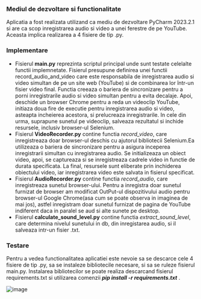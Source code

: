 ### Mediul de dezvoltare si functionalitate

Aplicatia a fost realizata utilizand ca mediu de dezvoltare PyCharm 2023.2.1 si are ca scop inregistrarea audio si video a unei ferestre de pe YouTube.
Aceasta implica realizarea a 4 fisiere de tip .py.
### Implementare
* Fisierul **main.py** reprezinta scriptul principal unde sunt testate celelalte functii implemnetate. Fisierul presupune definirea unei functii record_audio_and_video care este responsabila de inregistrarea audio si video simultan de pe un site web (YouTube) si de combinarea lor într-un fisier video final. Functia creeaza o bariera de sincronizare pentru a porni inregistrarile audio si video simultan pentru a evita decalaje. Apoi, deschide un browser Chrome pentru a reda un videoclip YouTube, initiaza doua fire de executie pentru inregistrarea audio si video, asteapta incheierea acestora, si prelucreaza inregistrarile. In cele din urma, suprapune sunetul pe videoclip, salveaza rezultatul si inchide resursele, inclusiv browser-ul Selenium.
* Fisierul **VideoRecorder.py** contine functia *record_video*, care inregistreaza doar browser-ul deschis cu ajutorul bibliotecii Selenium.Ea utilizeaza o bariera de sincronizare pentru a asigura inceperea inregistrarii simultan cu inregistrarea audio. Se initializeaza un obiect video, apoi, se captureaza si se inregistreaza cadrele video in functie de durata specificata. La final, resursele sunt eliberate prin inchiderea obiectului video, iar inregistrarea video este salvata in fisierul specificat.
* Fisierul **AudioRecorder.py** contine functia *record_audio*, care inregistreaza sunetul browser-ului. Pentru a inregistra doar sunetul furnizat de browser am modificat OutPut-ul dispozitivului audio 
pentru browser-ul Google Chrome(asa cum se poate observa in imaginea de mai jos), astfel inregistram doar sunetul furnizat de pagina de YouTube indiferent daca in paralel se aud si alte sunete pe desktop.
* Fisierul **calculate_sound_level.py** contine functia *extract_sound_level*, care determina nivelul sunetului in db, din inregistarea audio, si il salveaza intr-un fisier .txt.

### Testare
Pentru a vedea functionalitatea aplicatiei este nevoie sa se descarce cele 4 fisiere de tip .py, sa se instaleze bibliotecile necesare, si sa se ruleze fisierul main.py. Instalarea bibliotecilor se poate realiza descarcand fisierul requirements.txt si utilizarea comenzii ***pip install -r requirements.txt*** .


![image](https://github.com/IzabelaBurcica/Arobs/assets/106831283/c96c3c88-7380-49f0-b9ac-13b662e9cb27)
